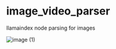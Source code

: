 # image_video_parser
llamaindex node parsing for images

![image (1)](https://github.com/user-attachments/assets/16780f7c-f25c-4a8c-a685-373ab9a4f9db)
